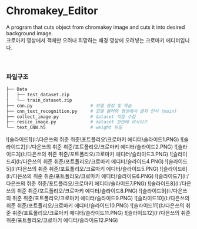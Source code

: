 # Chromakey_Editor
A program that cuts object from chromakey image and cuts it into desired background image.
<br>크로마키 영상에서 객체만 오려내 희망하는 배경 영상에 오려넣는 크로마키 에디터입니다. 
<br><br><br>

### 파일구조
```bash
├── Data                        
│   ├── test_dataset.zip
│   └── train_dataset.zip
├── cnn.py                      # 모델 생성 및 학습
├── cnn_text_recognition.py     # 모델 불러와 영상에서 글자 인식 (main)
├── collect_image.py            # dataset 직접 수집
├── resize_image.py             # dataset 한번에 리사이즈
└── text_CNN.h5                 # weight 파일
``` 


![슬라이드1](I:\다은쓰의 취준 취준\포트폴리오\크로마키 에디터\슬라이드1.PNG)
![슬라이드2](I:/다은쓰의 취준 취준/포트폴리오/크로마키 에디터/슬라이드2.PNG)
![슬라이드3](I:/다은쓰의 취준 취준/포트폴리오/크로마키 에디터/슬라이드3.PNG)
![슬라이드4](I:/다은쓰의 취준 취준/포트폴리오/크로마키 에디터/슬라이드4.PNG)
![슬라이드5](I:/다은쓰의 취준 취준/포트폴리오/크로마키 에디터/슬라이드5.PNG)
![슬라이드6](I:/다은쓰의 취준 취준/포트폴리오/크로마키 에디터/슬라이드6.PNG)
![슬라이드7](I:/다은쓰의 취준 취준/포트폴리오/크로마키 에디터/슬라이드7.PNG)
![슬라이드8](I:/다은쓰의 취준 취준/포트폴리오/크로마키 에디터/슬라이드8.PNG)
![슬라이드9](I:/다은쓰의 취준 취준/포트폴리오/크로마키 에디터/슬라이드9.PNG)
![슬라이드10](I:/다은쓰의 취준 취준/포트폴리오/크로마키 에디터/슬라이드10.PNG)
![슬라이드11](I:/다은쓰의 취준 취준/포트폴리오/크로마키 에디터/슬라이드11.PNG)
![슬라이드12](I:/다은쓰의 취준 취준/포트폴리오/크로마키 에디터/슬라이드12.PNG)







